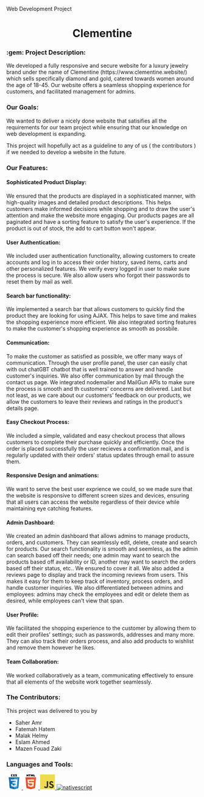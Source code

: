  Web Development Project

<h1 align="center"> Clementine</h1>
<h3 align="left">  :gem: Project Description:</h3>
<p>We developed a fully responsive and secure website for a luxury jewelry brand under the name of Clementine (https://www.clementine.website/) 
which sells specifically diamond and gold, catered towards women around the age of 18-45. Our website offers a seamless shopping experience for customers, and facilitated management for admins.</p>

<h3 align="left">Our Goals:</h3>
<p> We wanted to deliver a nicely done website that satisifies all the requirements for our team project while ensuring that our knowledge on web development is expanding. </p>

<p>This project will hopefully act as a guideline to any of us ( the contributors ) if we needed to develop a website in the future.</p>

<h3 align="left">Our Features:</h3>
<h4> Sophisticated Product Display: </h4> <p> We ensured that the products are displayed in a sophisticated manner, with high-quality images and detailed product descriptions. This helps customers make informed decisions while shopping and to draw the user's attention and make the website more engaging. Our products pages are all paginated and have a sorting feature to satisfy the user's experience. If the product is out of stock, the add to cart button won't appear. </p>

<h4> User Authentication: </h4> <p> We included user authentication functionality, allowing customers to create accounts and log in to access their order history, saved items, carts and other personalized features. We verify every logged in user to make sure the process is secure. We also allow users who forgot their passwords to reset them by mail as well. </p>


<h4>Search bar functionality: </h4> <p> We implemented a search bar that allows customers to quickly find the product they are looking for using AJAX. This helps to save time and makes the shopping experience more efficient. We also integrated sorting features to make the customer's shopping experience as smooth as possbile.</p>

<h4>Communication: </h4> <p> To make the customer as satisfied as possible, we offer many ways of communication. Through the user profile panel, the user can easily chat with out chatGBT chatbot that is well trained to answer and handle customer's inquiries. We also offer communication by mail through the contact us page. We integrated nodemailer and MailGun APIs to make sure the process is smooth and th customers' concerns are delivered. Last but not least, as we care about our customers' feedback on our products, we allow the customers to leave their reviews and ratings in the product's details page.</p>


<h4> Easy Checkout Process: </h4> <p> We included a simple, validated and easy checkout process that allows customers to complete their purchase quickly and efficiently. Once the order is placed successfully the user recieves a confirmation mail, and is regularly updated  with their orders' status updates through email to assure them. </p>

<h4> Responsive Design and animations: </h4> <p> We want to serve the best user exprience we could, so we made sure that the website is responsive to different screen sizes and devices, ensuring that all users can access the website regardless of their device while maintaining eye catching features. </p>

<h4> Admin Dashboard: </h4> <p> We created an admin dashboard that allows admins to manage products, orders, and customers. They can seamlessly edit, delete, create and search for products. Our search functionality is smooth and seemless, as the admin can search based off their needs; one admin may want to search the products based off availability or ID, another may want to search the orders based off their status, etc.. We ensured to cover it all. We also added a reviews page to display and track the incoming reviews from users. This makes it easy for them to keep track of inventory, process orders, and handle customer inquiries. We also differentiated between admins and employees: admins may check the employees and edit or delete them as desired, while employees can't view that span. </p>

<h4> User Profile: </h4> <p> We facilitated the shopping experience to the customer by allowing them to edit their profiles' settings; such as passwords, addresses and many more. They can also track their orders process, and also add products to wishlist and remove them however he likes. </p>

<h4> Team Collaboration: </h4> <p> We worked collaboratively as a team, communicating effectively to ensure that all elements of the website work together seamlessly. </p>

<!-- <h3 align="left">Setbacks: </h3>
 -->

<h3 align="left">The Contributors:</h3>
<p> This project was delivered to you by
<ul>
  <li> Saher Amr</li>
  <li> Fatemah Hatem </li>
  <li>Malak Helmy</li> 
  <li>Eslam Ahmed</li>
  <li>Mazen Fouad Zaki </li>
</ul>
</p>


<h3 align="left">Languages and Tools:</h3>
<p align="left"> <a href="https://www.w3schools.com/css/" target="_blank" rel="noreferrer"> <img src="https://raw.githubusercontent.com/devicons/devicon/master/icons/css3/css3-original-wordmark.svg" alt="css3" width="40" height="40"/> </a> <a href="https://www.w3.org/html/" target="_blank" rel="noreferrer"> <img src="https://raw.githubusercontent.com/devicons/devicon/master/icons/html5/html5-original-wordmark.svg" alt="html5" width="40" height="40"/> </a> <a href="https://developer.mozilla.org/en-US/docs/Web/JavaScript" target="_blank" rel="noreferrer"> <img src="https://raw.githubusercontent.com/devicons/devicon/master/icons/javascript/javascript-original.svg" alt="javascript" width="40" height="40"/> </a> <a href="https://nativescript.org/" target="_blank" rel="noreferrer"> <img src="https://raw.githubusercontent.com/detain/svg-logos/780f25886640cef088af994181646db2f6b1a3f8/svg/nativescript.svg" alt="nativescript" width="40" height="40"/> </a> </p>
